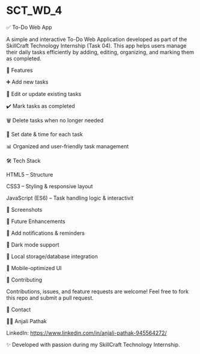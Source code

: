 # SCT_WD_4

✅ To-Do Web App

A simple and interactive To-Do Web Application developed as part of the SkillCraft Technology Internship (Task 04).
This app helps users manage their daily tasks efficiently by adding, editing, organizing, and marking them as completed.

🚀 Features

➕ Add new tasks

📝 Edit or update existing tasks

✔️ Mark tasks as completed

🗑️ Delete tasks when no longer needed

📅 Set date & time for each task

📊 Organized and user-friendly task management

🛠️ Tech Stack

HTML5 – Structure

CSS3 – Styling & responsive layout

JavaScript (ES6) – Task handling logic & interactivit

📸 Screenshots



📌 Future Enhancements

🔔 Add notifications & reminders

🌙 Dark mode support

💾 Local storage/database integration

📱 Mobile-optimized UI

🤝 Contributing

Contributions, issues, and feature requests are welcome!
Feel free to fork this repo and submit a pull request.

📧 Contact

👩‍💻 Anjali Pathak

LinkedIn: https://www.linkedin.com/in/anjali-pathak-945564272/

✨ Developed with passion during my SkillCraft Technology Internship.
